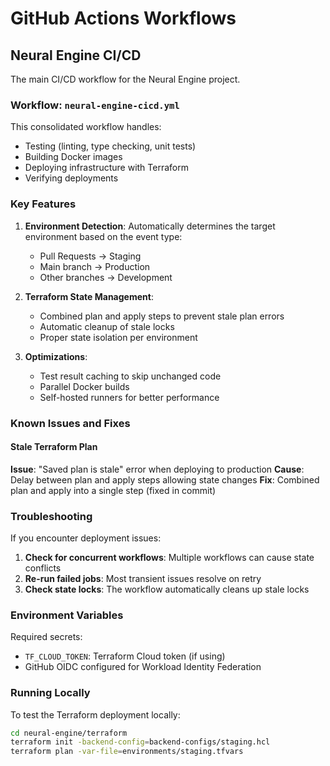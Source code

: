 # GitHub Actions Workflows

## Neural Engine CI/CD

The main CI/CD workflow for the Neural Engine project.

### Workflow: `neural-engine-cicd.yml`

This consolidated workflow handles:

- Testing (linting, type checking, unit tests)
- Building Docker images
- Deploying infrastructure with Terraform
- Verifying deployments

### Key Features

1. **Environment Detection**: Automatically determines the target environment based on the event type:

   - Pull Requests → Staging
   - Main branch → Production
   - Other branches → Development

2. **Terraform State Management**:

   - Combined plan and apply steps to prevent stale plan errors
   - Automatic cleanup of stale locks
   - Proper state isolation per environment

3. **Optimizations**:
   - Test result caching to skip unchanged code
   - Parallel Docker builds
   - Self-hosted runners for better performance

### Known Issues and Fixes

#### Stale Terraform Plan

**Issue**: "Saved plan is stale" error when deploying to production
**Cause**: Delay between plan and apply steps allowing state changes
**Fix**: Combined plan and apply into a single step (fixed in commit)

### Troubleshooting

If you encounter deployment issues:

1. **Check for concurrent workflows**: Multiple workflows can cause state conflicts
2. **Re-run failed jobs**: Most transient issues resolve on retry
3. **Check state locks**: The workflow automatically cleans up stale locks

### Environment Variables

Required secrets:

- `TF_CLOUD_TOKEN`: Terraform Cloud token (if using)
- GitHub OIDC configured for Workload Identity Federation

### Running Locally

To test the Terraform deployment locally:

```bash
cd neural-engine/terraform
terraform init -backend-config=backend-configs/staging.hcl
terraform plan -var-file=environments/staging.tfvars
```
